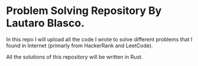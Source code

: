 # Problem Solving Repository By Lautaro Blasco.

In this repo I will upload all the code I wrote to solve different problems that I found in Internet (primarly from HackerRank and LeetCode).

All the solutions of this repository will be written in Rust.
